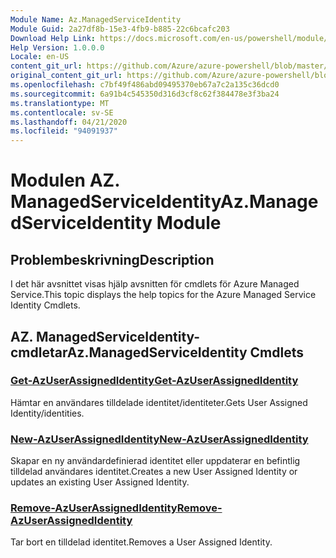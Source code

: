 ```yaml
---
Module Name: Az.ManagedServiceIdentity
Module Guid: 2a27df8b-15e3-4fb9-b885-22c6bcafc203
Download Help Link: https://docs.microsoft.com/en-us/powershell/module/az.managedserviceidentity
Help Version: 1.0.0.0
Locale: en-US
content_git_url: https://github.com/Azure/azure-powershell/blob/master/src/ManagedServiceIdentity/ManagedServiceIdentity/help/Az.ManagedServiceIdentity.md
original_content_git_url: https://github.com/Azure/azure-powershell/blob/master/src/ManagedServiceIdentity/ManagedServiceIdentity/help/Az.ManagedServiceIdentity.md
ms.openlocfilehash: c7bf49f486abd09495370eb67a7c2a135c36dcd0
ms.sourcegitcommit: 6a91b4c545350d316d3cf8c62f384478e3f3ba24
ms.translationtype: MT
ms.contentlocale: sv-SE
ms.lasthandoff: 04/21/2020
ms.locfileid: "94091937"
---
```

# <span data-ttu-id="f1aea-101">Modulen AZ. ManagedServiceIdentity</span><span class="sxs-lookup"><span data-stu-id="f1aea-101">Az.ManagedServiceIdentity Module</span></span>
## <span data-ttu-id="f1aea-102">Problembeskrivning</span><span class="sxs-lookup"><span data-stu-id="f1aea-102">Description</span></span>
<span data-ttu-id="f1aea-103">I det här avsnittet visas hjälp avsnitten för cmdlets för Azure Managed Service.</span><span class="sxs-lookup"><span data-stu-id="f1aea-103">This topic displays the help topics for the Azure Managed Service Identity Cmdlets.</span></span>

## <span data-ttu-id="f1aea-104">AZ. ManagedServiceIdentity-cmdletar</span><span class="sxs-lookup"><span data-stu-id="f1aea-104">Az.ManagedServiceIdentity Cmdlets</span></span>
### [<span data-ttu-id="f1aea-105">Get-AzUserAssignedIdentity</span><span class="sxs-lookup"><span data-stu-id="f1aea-105">Get-AzUserAssignedIdentity</span></span>](Get-AzUserAssignedIdentity.md)
<span data-ttu-id="f1aea-106">Hämtar en användares tilldelade identitet/identiteter.</span><span class="sxs-lookup"><span data-stu-id="f1aea-106">Gets User Assigned Identity/identities.</span></span>

### [<span data-ttu-id="f1aea-107">New-AzUserAssignedIdentity</span><span class="sxs-lookup"><span data-stu-id="f1aea-107">New-AzUserAssignedIdentity</span></span>](New-AzUserAssignedIdentity.md)
<span data-ttu-id="f1aea-108">Skapar en ny användardefinierad identitet eller uppdaterar en befintlig tilldelad användares identitet.</span><span class="sxs-lookup"><span data-stu-id="f1aea-108">Creates a new User Assigned Identity or updates an existing User Assigned Identity.</span></span>

### [<span data-ttu-id="f1aea-109">Remove-AzUserAssignedIdentity</span><span class="sxs-lookup"><span data-stu-id="f1aea-109">Remove-AzUserAssignedIdentity</span></span>](Remove-AzUserAssignedIdentity.md)
<span data-ttu-id="f1aea-110">Tar bort en tilldelad identitet.</span><span class="sxs-lookup"><span data-stu-id="f1aea-110">Removes a User Assigned Identity.</span></span>

